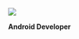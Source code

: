 <p>
  <a href="mailto:pycivan@gmail.com" target="_blank"><img src="https://img.shields.io/badge/pycivan@gmail.com-EA4335?style=flat-square&logo=Gmail&logoColor=white"/></a>
</p>

<p>
<b>Android Developer</b>
</p>
